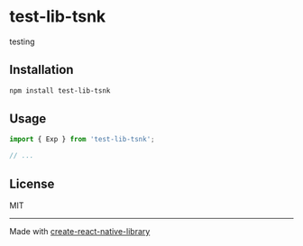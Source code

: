 # test-lib-tsnk

testing

## Installation

```sh
npm install test-lib-tsnk
```

## Usage

```js
import { Exp } from 'test-lib-tsnk';

// ...


```


## License

MIT

---

Made with [create-react-native-library](https://github.com/callstack/react-native-builder-bob)
